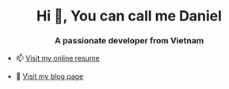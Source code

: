<h1 align="center">Hi 👋, You can call me Daniel</h1>
<h3 align="center">A passionate developer from Vietnam</h3>

- 📫 [Visit my online resume](https://danielbui12.github.io/danielbui12)

- 📃 [Visit my blog page](https://danielbui12.github.io/danielbui12/blog)

